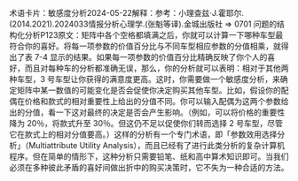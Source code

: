 

术语卡片：敏感度分析2024-05-22解释：参考：小理查兹·J.霍耶尔.(2014.2021).2024033情报分析心理学.(张魁等译).金城出版社 => 0701 问题的结构化分析P123原文：矩阵中各个空格都填满之后，你就可以计算一下哪种车型最符合你的喜好。将每一项参数的价值百分比与不同车型相应参数的分值相乘，就得出了表 7-4 显示的结果。如果每一项参数的价值百分比精确反映了你个人的喜好，而且对每种车的分析都准确无误，那么，你的分析就可以表明：相对于其他两种车型，3 号车型让你获得的满意度更高。这时，你需要做一个敏感度分析，来确定矩阵中某一数值的可能变化是否会促使你决定购买其他车型。比如，假设你的配偶在价格和款式的相对重要性上给出的分值不同。你可以输入配偶为这两个参数给出的分值，看一下这对最终的决定是否会产生影响。（例如，可以将价格的重要性降为 20％，将款式升至 30％。但这仍不足以促使你们转而选择 2 号车型，尽管它在款式上的相对分值要高。）这样的分析有一个专门术语，即「参数效用选择分析」（Multiattribute Utility Analysis），而且已经有了进行此类分析的复杂计算机程序。但在简单的情形下，这种分析只需要铅笔、纸和高中算术知识即可。当我们必须在多种彼此矛盾的喜好间做出折中的购买决策时，它不失为一种合适的方法。